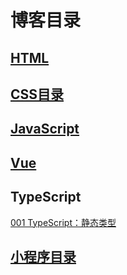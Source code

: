 # 博客目录

## [HTML](https://github.com/clouddawn/blog/blob/main/md/%E5%8D%9A%E5%AE%A2%E7%9B%AE%E5%BD%95/HTML%E7%9B%AE%E5%BD%95.md)

## [CSS目录](https://github.com/clouddawn/blog/blob/main/md/%E5%8D%9A%E5%AE%A2%E7%9B%AE%E5%BD%95/CSS%E7%9B%AE%E5%BD%95.md)

## [JavaScript](https://github.com/clouddawn/blog/blob/main/md/%E5%8D%9A%E5%AE%A2%E7%9B%AE%E5%BD%95/JavaScript%E7%9B%AE%E5%BD%95.md)

## [Vue](https://github.com/clouddawn/blog/blob/main/md/%E5%8D%9A%E5%AE%A2%E7%9B%AE%E5%BD%95/Vue%E7%9B%AE%E5%BD%95.md)

## TypeScript

[001 TypeScript：静态类型](https://zhuanlan.zhihu.com/p/510807563)

## [小程序目录](https://github.com/clouddawn/blog/blob/main/md/%E5%8D%9A%E5%AE%A2%E7%9B%AE%E5%BD%95/%E5%B0%8F%E7%A8%8B%E5%BA%8F%E7%9B%AE%E5%BD%95.md)



